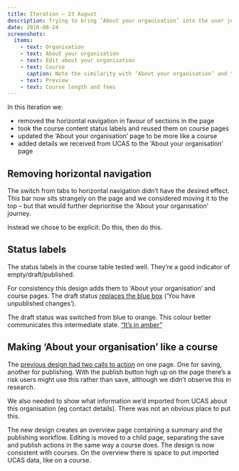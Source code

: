 ```yaml
---
title: Iteration – 23 August
description: Trying to bring ‘About your organisation’ into the user journey
date: 2018-08-24
screenshots:
  items:
    - text: Organisation
    - text: About your organisation
    - text: Edit about your organisation
    - text: Course
      caption: Note the similarity with ‘About your organisation’ and the orange draft status
    - text: Preview
    - text: Course length and fees
---
```


In this iteration we:

- removed the horizontal navigation in favour of sections in the page
- took the course content status labels and reused them on course pages
- updated the ‘About your organisation’ page to be more like a course
- added details we received from UCAS to the ‘About your organisation’ page

## Removing horizontal navigation

The switch from tabs to horizontal navigation didn’t have the desired effect. This bar now sits strangely on the page and we considered moving it to the top – but that would further deprioritise the ‘About your organisation’ journey.

Instead we chose to be explicit: Do this, then do this.

## Status labels

The status labels in the course table tested well. They’re a good indicator of empty/draft/published.

For consistency this design adds them to ‘About your organisation’ and course pages. The draft status [replaces the blue box](/publish-teacher-training-courses/user-research-aug-22#workflow-states) (‘You have unpublished changes’).

The draft status was switched from blue to orange. This colour better communicates this intermediate state. [“It’s in amber”](https://lookback.io/watch/dujimh9gzaKrRAFBu?t=1h13m15.01s)

## Making ‘About your organisation’ like a course

The [previous design had two calls to action](/publish-teacher-training-courses/user-research-aug-22#about-your-organisation) on one page. One for saving, another for publishing. With the publish button high up on the page there’s a risk users might use this rather than save, although we didn’t observe this in research.

We also needed to show what information we’d imported from UCAS about this organisation (eg contact details). There was not an obvious place to put this.

The new design creates an overview page containing a summary and the publishing workflow. Editing is moved to a child page, separating the save and publish actions in the same way a course does. The design is now consistent with courses. On the overview there is space to put imported UCAS data, like on a course.
